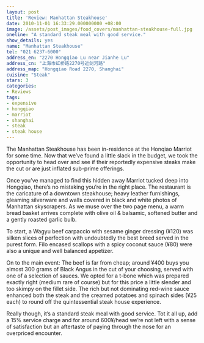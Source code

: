 ```yaml
---
layout: post
title: 'Review: Manhattan Steakhouse'
date: 2010-11-01 16:33:29.000000000 +08:00
image: /assets/post_images/food_covers/manhattan-steakhouse-full.jpg
oneline: "A standard steak meal with good service."
show_details: yes
name: "Manhattan Steakhouse"
tel: "021 6237-6000"
address_en: "2270 Hongqiao Lu near Jianhe Lu"
address_cn: "上海市虹桥路2270号近剑河路"
address_map: "Hongqiao Road 2270, Shanghai"
cuisine: "Steak"
stars: 3
categories:
- Reviews
tags:
- expensive
- hongqiao
- marriot
- shanghai
- steak
- steak house
---
```

The Manhattan Steakhouse has been in-residence at the Honqiao Marriot for some time. Now that we’ve found a little slack in the budget, we took the opportunity to head over and see if their reportedly expensive steaks make the cut or are just inflated sub-prime offerings. 

Once you’ve managed to find this hidden away Marriot tucked deep into Hongqiao, there’s no mistaking you’re in the right place. The restaurant is the caricature of a downtown steakhouse; heavy leather furnishings, gleaming silverware and walls covered in black and white photos of Manhattan skyscrapers. As we muse over the two page menu, a warm bread basket arrives complete with olive oil & balsamic, softened butter and a gently roasted garlic bulb.

To start, a Wagyu beef carpaccio with sesame ginger dressing (¥120) was silken slices of perfection with undoubtedly the best breed served in the purest form. Filo encased scallops with a spicy coconut sauce (¥80) were also a unique and well balanced appetizer.

On to the main event: The beef is far from cheap; around ¥400 buys you almost 300 grams of Black Angus in the cut of your choosing, served with one of a selection of sauces. We opted for a t-bone which was prepared exactly right (medium rare of course) but for this price a little slender and too skimpy on the fillet side. The rich but not dominating red-wine sauce enhanced both the steak and the creamed potatoes and spinach sides (¥25 each) to round off the quintessential steak house experience.

Really though, it’s a standard steak meal with good service. Tot it all up, add a 15% service charge and for around 600¥/head we’re not left with a sense of satisfaction but an aftertaste of paying through the nose for an overpriced encounter.
